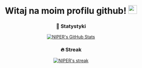 
<h1 align="center"> 
   Witaj na moim profilu github! 
   <img src="https://i.imgur.com/Zw2ELB8.gif" width="28" /> 
 </h1> 
  
 <h3 align="center"> 
   🌌 Statystyki
 </h3> 
  
 <p align="center"> 
   <a href="#"> 
     <img alt="NIPER's GitHub Stats" src="https://github-readme-stats.vercel.app/api?username=niperr&show_icons=true&theme=dark#gh-dark-mode-only" /> 
   </a> 
 </p>

 <h3 align="center"> 
   🔥 Streak
 </h3> 
  
 <p align="center"> 
   <a href="#"> 
     <img alt="NIPER's streak" src="https://streak-stats.demolab.com?user=NIPERR&theme=dark&locale=pl&date_format=j%2Fn%5B%2FY%5D" /> 
   </a> 
 </p>
